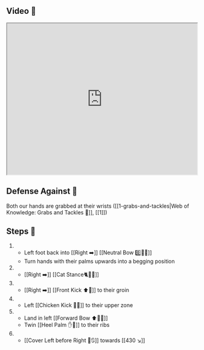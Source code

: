 ## Video 🎥

<iframe src="https://www.youtube.com/embed/3Are4eApYS4?start=531" width="100%" height="400"></iframe>

## Defense Against 🤺

Both our hands are grabbed at their wrists ([[1-grabs-and-tackles|Web of Knowledge: Grabs and Tackles 🤝]], [[1]])

## Steps 👣

1. - Left foot back into [[Right ➡️]] [[Neutral Bow 0️⃣🧍‍♂️]]
    - Turn hands with their palms upwards into a begging position
2. - [[Right ➡️]] [[Cat Stance🐈🧍‍♂️]]
3. - [[Right ➡️]] [[Front Kick ⬆️🦵]] to their groin
4. - Left [[Chicken Kick 🐔🦵]] to their upper zone
5. - Land in left [[Forward Bow ⬆️🧍‍♂️]]
    - Twin [[Heel Palm ✋🌴]] to their ribs
6. -  [[Cover Left before Right 🦶🔃]] towards [[430 ↘️]]
